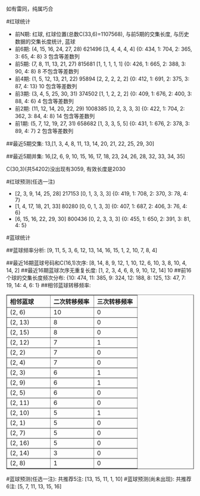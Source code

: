 <!-- 
.. title: 双色球2013144期(2013-12-08)数据分析报告
.. slug: slott-2013144-2013-12-08-report
.. date: 2013-12-09 08:00:00 UTC+08:00
.. tags: Lottery
.. link: 
.. description: 
.. type: text
-->

如有雷同，纯属巧合

<!-- TEASER_END-->

#红球统计

- 前N期: 红球, 红球位置(总数C(33,6)=1107568), 与前5期的交集长度, 与历史数据的交集长度统计, 蓝球
- 前6期: (4, 15, 16, 24, 27, 28) 621496 [3, 4, 4, 4, 4] {0: 434, 1: 704, 2: 365, 3: 65, 4: 8} 3 包含等差数列
- 前5期: (7, 8, 11, 13, 21, 27) 815681 [1, 1, 1, 1, 1] {0: 426, 1: 665, 2: 388, 3: 90, 4: 8} 8 不包含等差数列
- 前4期: (1, 5, 12, 13, 21, 22) 95894 [2, 2, 2, 2, 2] {0: 412, 1: 691, 2: 375, 3: 87, 4: 13} 10 包含等差数列
- 前3期: (3, 4, 5, 25, 30, 31) 374502 [1, 1, 2, 2, 2] {0: 409, 1: 676, 2: 400, 3: 88, 4: 6} 4 包含等差数列
- 前2期: (11, 12, 14, 20, 22, 29) 1008385 [0, 2, 3, 3, 3] {0: 422, 1: 704, 2: 362, 3: 84, 4: 8} 14 包含等差数列
- 前1期: (5, 7, 12, 19, 27, 31) 658682 [1, 3, 3, 5, 5] {0: 431, 1: 676, 2: 378, 3: 89, 4: 7} 2 包含等差数列

##最近5期交集:
13,[1, 3, 4, 8, 11, 13, 14, 20, 21, 22, 25, 29, 30]

##最近5期并集:
16,[2, 6, 9, 10, 15, 16, 17, 18, 23, 24, 26, 28, 32, 33, 34, 35]

C(30,3)(共54202)没出现有3059, 
有效长度是2030

#红球预测(任选一注)

- [2, 3, 9, 14, 25, 28] 217153 [0, 1, 3, 3, 3] {0: 419, 1: 708, 2: 370, 3: 78, 4: 7}
- [1, 4, 17, 18, 21, 33] 80280 [0, 0, 1, 3, 3] {0: 407, 1: 687, 2: 406, 3: 76, 4: 6}
- [6, 15, 16, 22, 29, 30] 800436 [0, 2, 3, 3, 3] {0: 455, 1: 650, 2: 391, 3: 81, 4: 5}

#蓝球统计

##蓝球频率分析:
[9, 11, 5, 3, 6, 12, 13, 14, 16, 15, 1, 2, 10, 7, 8, 4]

##最近16期蓝球号码和C(16,1)次序:
[8, 14, 8, 9, 12, 1, 10, 12, 6, 10, 3, 8, 10, 4, 14, 2]
##最近16期蓝球次序无重复长度:
[1, 2, 3, 4, 6, 8, 9, 10, 12, 14] 10
##前16个球的交集长度频次分布:
{10: 474, 11: 385, 9: 324, 12: 188, 8: 125, 13: 47, 7: 19, 14: 4, 6: 1}
##相邻蓝球转移频率:
<table border="1" class="table table-striped dataframe">
  <thead>
    <tr style="text-align: left;">
      <th style="min-width: 100px;">相邻蓝球</th>
      <th style="min-width: 100px;">二次转移频率</th>
      <th style="min-width: 100px;">三次转移频率</th>
    </tr>
  </thead>
  <tbody>
    <tr>
      <td>  (2, 6)</td>
      <td> 10</td>
      <td> 0</td>
    </tr>
    <tr>
      <td> (2, 13)</td>
      <td>  8</td>
      <td> 0</td>
    </tr>
    <tr>
      <td> (2, 15)</td>
      <td>  8</td>
      <td> 0</td>
    </tr>
    <tr>
      <td> (2, 12)</td>
      <td>  7</td>
      <td> 1</td>
    </tr>
    <tr>
      <td>  (2, 2)</td>
      <td>  7</td>
      <td> 0</td>
    </tr>
    <tr>
      <td>  (2, 4)</td>
      <td>  7</td>
      <td> 0</td>
    </tr>
    <tr>
      <td>  (2, 3)</td>
      <td>  6</td>
      <td> 1</td>
    </tr>
    <tr>
      <td>  (2, 9)</td>
      <td>  6</td>
      <td> 1</td>
    </tr>
    <tr>
      <td>  (2, 5)</td>
      <td>  6</td>
      <td> 0</td>
    </tr>
    <tr>
      <td> (2, 11)</td>
      <td>  6</td>
      <td> 0</td>
    </tr>
    <tr>
      <td> (2, 10)</td>
      <td>  5</td>
      <td> 1</td>
    </tr>
    <tr>
      <td>  (2, 1)</td>
      <td>  5</td>
      <td> 0</td>
    </tr>
    <tr>
      <td>  (2, 7)</td>
      <td>  5</td>
      <td> 0</td>
    </tr>
    <tr>
      <td> (2, 16)</td>
      <td>  5</td>
      <td> 0</td>
    </tr>
    <tr>
      <td> (2, 14)</td>
      <td>  3</td>
      <td> 0</td>
    </tr>
    <tr>
      <td>  (2, 8)</td>
      <td>  1</td>
      <td> 0</td>
    </tr>
  </tbody>
</table>
#蓝球预测(任选一注):
共推荐5注: [13, 15, 11, 1, 10]
#蓝球预测(尚未出现):
共推荐6注: [5, 7, 11, 13, 15, 16]

